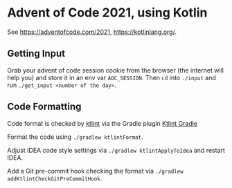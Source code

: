 # Advent of Code 2021, using Kotlin

See <https://adventofcode.com/2021>, <https://kotlinlang.org/>.

## Getting Input

Grab your advent of code session cookie from the browser (the internet will help you)
and store it in an env var `AOC_SESSION`. Then `cd` into `./input` and run `./get_input <number of the day>`.

## Code Formatting

Code format is checked by [ktlint](https://ktlint.github.io/)
via the Gradle plugin [Ktlint Gradle](https://github.com/jlleitschuh/ktlint-gradle)

Format the code using `./gradlew ktlintFormat`.

Adjust IDEA code style settings via `./gradlew ktlintApplyToIdea` and restart IDEA.

Add a Git pre-commit hook checking the format via `./gradlew addKtlintCheckGitPreCommitHook`.
